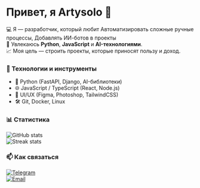 # Привет, я Artysolo 👋

💻 Я — разработчик, который любит Автоматизировать сложные ручные процессы, Добавлять ИИ-ботов в проекты  
🚀 Увлекаюсь **Python**, **JavaScript** и **AI-технологиями**.  
📈 Моя цель — строить проекты, которые приносят пользу и доход.  

### 🔧 Технологии и инструменты
- 🐍 Python (FastAPI, Django, AI-библиотеки)
- 🌐 JavaScript / TypeScript (React, Node.js)
- 🎨 UI/UX (Figma, Photoshop, TailwindCSS)
- 🛠 Git, Docker, Linux

### 📊 Статистика
![GitHub stats](https://github-readme-stats.vercel.app/api?username=arty12124&show_icons=true&theme=github_dark)  
![Streak stats](https://github-readme-streak-stats.herokuapp.com/?user=arty12124&theme=github-dark)  

### 📫 Как связаться
[![Telegram](https://img.shields.io/badge/Telegram-@arty12124-blue?logo=telegram)](https://t.me/arty12124)  
[![Email](https://img.shields.io/badge/Email-Click%20Here-orange?logo=gmail)](mailto:yourmail@gmail.com)
